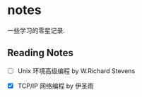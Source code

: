 # notes

一些学习的零星记录.


## Reading Notes

- [ ] Unix 环境高级编程 by W.Richard Stevens

- [x] TCP/IP 网络编程 by 伊圣雨


